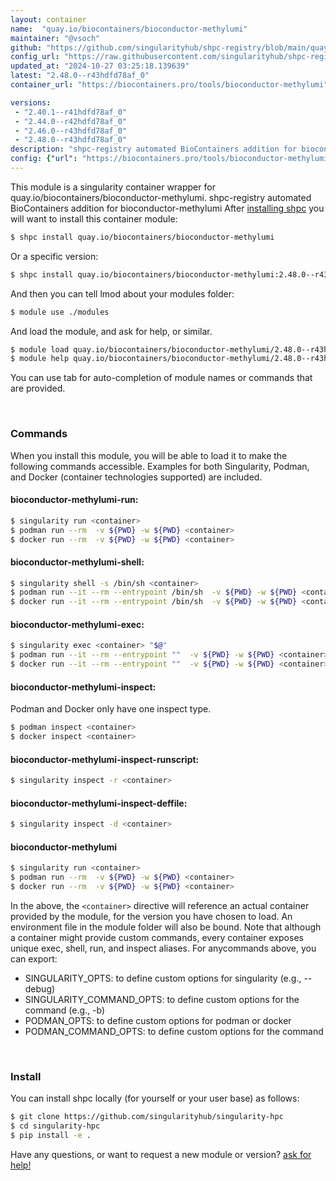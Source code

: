 ```yaml
---
layout: container
name:  "quay.io/biocontainers/bioconductor-methylumi"
maintainer: "@vsoch"
github: "https://github.com/singularityhub/shpc-registry/blob/main/quay.io/biocontainers/bioconductor-methylumi/container.yaml"
config_url: "https://raw.githubusercontent.com/singularityhub/shpc-registry/main/quay.io/biocontainers/bioconductor-methylumi/container.yaml"
updated_at: "2024-10-27 03:25:18.139639"
latest: "2.48.0--r43hdfd78af_0"
container_url: "https://biocontainers.pro/tools/bioconductor-methylumi"

versions:
 - "2.40.1--r41hdfd78af_0"
 - "2.44.0--r42hdfd78af_0"
 - "2.46.0--r43hdfd78af_0"
 - "2.48.0--r43hdfd78af_0"
description: "shpc-registry automated BioContainers addition for bioconductor-methylumi"
config: {"url": "https://biocontainers.pro/tools/bioconductor-methylumi", "maintainer": "@vsoch", "description": "shpc-registry automated BioContainers addition for bioconductor-methylumi", "latest": {"2.48.0--r43hdfd78af_0": "sha256:5aa07ce2b0ee2428ea021599dfb444a9393500db704c04deb5d697b8a97873c3"}, "tags": {"2.40.1--r41hdfd78af_0": "sha256:b2e5d861a8ee691689aed8cd5f4f67cea90b3224a34c123aabd257081e780215", "2.44.0--r42hdfd78af_0": "sha256:02cd494f3526ffaf585125ba683a00988c985b2dfbb0c0eb35f18efc7b55f322", "2.46.0--r43hdfd78af_0": "sha256:32d7e914d80d855024f1f1f2285f56cccc671e93361924897b65c1dc1ff36a50", "2.48.0--r43hdfd78af_0": "sha256:5aa07ce2b0ee2428ea021599dfb444a9393500db704c04deb5d697b8a97873c3"}, "docker": "quay.io/biocontainers/bioconductor-methylumi"}
---
```


This module is a singularity container wrapper for quay.io/biocontainers/bioconductor-methylumi.
shpc-registry automated BioContainers addition for bioconductor-methylumi
After [installing shpc](#install) you will want to install this container module:


```bash
$ shpc install quay.io/biocontainers/bioconductor-methylumi
```

Or a specific version:

```bash
$ shpc install quay.io/biocontainers/bioconductor-methylumi:2.48.0--r43hdfd78af_0
```

And then you can tell lmod about your modules folder:

```bash
$ module use ./modules
```

And load the module, and ask for help, or similar.

```bash
$ module load quay.io/biocontainers/bioconductor-methylumi/2.48.0--r43hdfd78af_0
$ module help quay.io/biocontainers/bioconductor-methylumi/2.48.0--r43hdfd78af_0
```

You can use tab for auto-completion of module names or commands that are provided.

<br>

### Commands

When you install this module, you will be able to load it to make the following commands accessible.
Examples for both Singularity, Podman, and Docker (container technologies supported) are included.

#### bioconductor-methylumi-run:

```bash
$ singularity run <container>
$ podman run --rm  -v ${PWD} -w ${PWD} <container>
$ docker run --rm  -v ${PWD} -w ${PWD} <container>
```

#### bioconductor-methylumi-shell:

```bash
$ singularity shell -s /bin/sh <container>
$ podman run --it --rm --entrypoint /bin/sh  -v ${PWD} -w ${PWD} <container>
$ docker run --it --rm --entrypoint /bin/sh  -v ${PWD} -w ${PWD} <container>
```

#### bioconductor-methylumi-exec:

```bash
$ singularity exec <container> "$@"
$ podman run --it --rm --entrypoint ""  -v ${PWD} -w ${PWD} <container> "$@"
$ docker run --it --rm --entrypoint ""  -v ${PWD} -w ${PWD} <container> "$@"
```

#### bioconductor-methylumi-inspect:

Podman and Docker only have one inspect type.

```bash
$ podman inspect <container>
$ docker inspect <container>
```

#### bioconductor-methylumi-inspect-runscript:

```bash
$ singularity inspect -r <container>
```

#### bioconductor-methylumi-inspect-deffile:

```bash
$ singularity inspect -d <container>
```



#### bioconductor-methylumi

```bash
$ singularity run <container>
$ podman run --rm  -v ${PWD} -w ${PWD} <container>
$ docker run --rm  -v ${PWD} -w ${PWD} <container>
```


In the above, the `<container>` directive will reference an actual container provided
by the module, for the version you have chosen to load. An environment file in the
module folder will also be bound. Note that although a container
might provide custom commands, every container exposes unique exec, shell, run, and
inspect aliases. For anycommands above, you can export:

 - SINGULARITY_OPTS: to define custom options for singularity (e.g., --debug)
 - SINGULARITY_COMMAND_OPTS: to define custom options for the command (e.g., -b)
 - PODMAN_OPTS: to define custom options for podman or docker
 - PODMAN_COMMAND_OPTS: to define custom options for the command

<br>

### Install

You can install shpc locally (for yourself or your user base) as follows:

```bash
$ git clone https://github.com/singularityhub/singularity-hpc
$ cd singularity-hpc
$ pip install -e .
```

Have any questions, or want to request a new module or version? [ask for help!](https://github.com/singularityhub/singularity-hpc/issues)